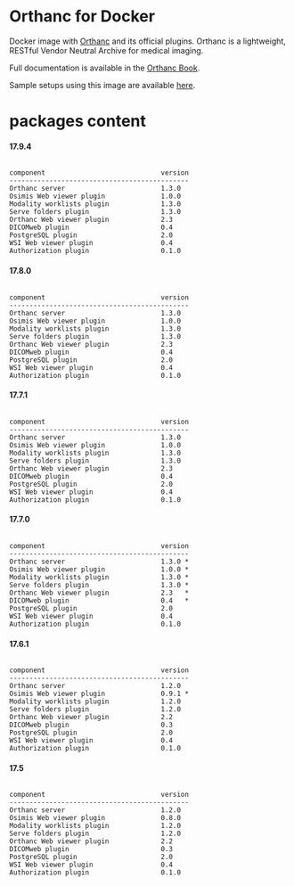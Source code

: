 # Orthanc for Docker
Docker image with [Orthanc](http://www.orthanc-server.com/) and its official plugins. Orthanc is a lightweight, RESTful Vendor Neutral Archive for medical imaging.

Full documentation is available in the [Orthanc Book](http://book.orthanc-server.com/users/docker.html).

Sample setups using this image are available [here](https://bitbucket.org/osimis/orthanc-setup-samples/).

# packages content

#### 17.9.4
```

component                             version
---------------------------------------------
Orthanc server                        1.3.0
Osimis Web viewer plugin              1.0.0
Modality worklists plugin             1.3.0
Serve folders plugin                  1.3.0
Orthanc Web viewer plugin             2.3
DICOMweb plugin                       0.4
PostgreSQL plugin                     2.0
WSI Web viewer plugin                 0.4
Authorization plugin                  0.1.0
```

#### 17.8.0
```

component                             version
---------------------------------------------
Orthanc server                        1.3.0
Osimis Web viewer plugin              1.0.0
Modality worklists plugin             1.3.0
Serve folders plugin                  1.3.0
Orthanc Web viewer plugin             2.3
DICOMweb plugin                       0.4
PostgreSQL plugin                     2.0
WSI Web viewer plugin                 0.4
Authorization plugin                  0.1.0
```


#### 17.7.1
```

component                             version
---------------------------------------------
Orthanc server                        1.3.0
Osimis Web viewer plugin              1.0.0
Modality worklists plugin             1.3.0
Serve folders plugin                  1.3.0
Orthanc Web viewer plugin             2.3
DICOMweb plugin                       0.4
PostgreSQL plugin                     2.0
WSI Web viewer plugin                 0.4
Authorization plugin                  0.1.0
```


#### 17.7.0
```

component                             version
---------------------------------------------
Orthanc server                        1.3.0 *
Osimis Web viewer plugin              1.0.0 *
Modality worklists plugin             1.3.0 *
Serve folders plugin                  1.3.0 *
Orthanc Web viewer plugin             2.3   *
DICOMweb plugin                       0.4   *
PostgreSQL plugin                     2.0
WSI Web viewer plugin                 0.4
Authorization plugin                  0.1.0
```


#### 17.6.1
```

component                             version
---------------------------------------------
Orthanc server                        1.2.0
Osimis Web viewer plugin              0.9.1 *
Modality worklists plugin             1.2.0
Serve folders plugin                  1.2.0
Orthanc Web viewer plugin             2.2
DICOMweb plugin                       0.3
PostgreSQL plugin                     2.0
WSI Web viewer plugin                 0.4
Authorization plugin                  0.1.0
```


#### 17.5
```

component                             version
---------------------------------------------
Orthanc server                        1.2.0
Osimis Web viewer plugin              0.8.0
Modality worklists plugin             1.2.0
Serve folders plugin                  1.2.0
Orthanc Web viewer plugin             2.2
DICOMweb plugin                       0.3
PostgreSQL plugin                     2.0
WSI Web viewer plugin                 0.4
Authorization plugin                  0.1.0
```
